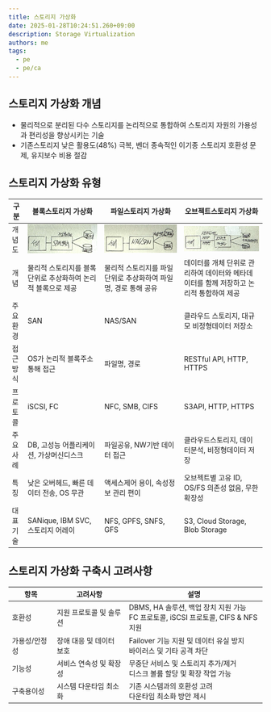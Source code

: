 ```yaml
---
title: 스토리지 가상화
date: 2025-01-28T10:24:51.260+09:00
description: Storage Virtualization
authors: me
tags:
  - pe
  - pe/ca
---
```


## 스토리지 가상화 개념

- 물리적으로 분리된 다수 스토리지를 논리적으로 통합하여 스토리지 자원의 가용성과 편리성을 향상시키는 기술
- 기존스토리지 낮은 활용도(48%) 극복, 벤더 종속적인 이기종 스토리지 호환성 문제, 유지보수 비용 절감

## 스토리지 가상화 유형

| 구분 | 블록스토리지 가상화 | 파일스토리지 가상화 | 오브젝트스토리지 가상화 |
| --- | --- | --- | --- |
| 개념도 | ![block-storage](./assets/block-storage-virtualization.jpg) | ![file-storage](./assets/file-storage-virtualization.jpg) | ![object-storage](./assets/object-storage-virtualization.jpg) |
| 개념 | 물리적 스토리지를 블록 단위로 추상화하여 논리적 블록으로 제공 | 물리적 스토리지를 파일단위로 추상화하여 파일명, 경로 통해 공유 | 데이터를 개체 단위로 관리하여 데이터와 메타데이터를 함께 저장하고 논리적 통합하여 제공 |
| 주요환경 | SAN | NAS/SAN | 클라우드 스토리지, 대규모 비정형데이터 저장소 |
| 접근방식 | OS가 논리적 블록주소 통해 접근 | 파일명, 경로 | RESTful API, HTTP, HTTPS |
| 프로토콜 | iSCSI, FC | NFC, SMB, CIFS | S3API, HTTP, HTTPS |
| 주요사례 | DB, 고성능 어플리케이션, 가상머신디스크 | 파일공유, NW기반 데이터 접근 | 클라우드스토리지, 데이터분석, 비정형데이터 저장 |
| 특징 | 낮은 오버헤드, 빠른 데이터 전송, OS 무관 | 액세스제어 용이, 속성정보 관리 편이 | 오브젝트별 고유 ID, OS/FS 의존성 없음, 무한 확장성 |
| 대표기술 | SANique, IBM SVC, 스토리지 어레이 | NFS, GPFS, SNFS, GFS | S3, Cloud Storage, Blob Storage |

## 스토리지 가상화 구축시 고려사항

| 항목 | 고려사항 | 설명 |
|---|---|---|
| 호환성 | 지원 프로토콜 및 솔루션 | DBMS, HA 솔루션, 백업 장치 지원 가능<br/>FC 프로토콜, iSCSI 프로토콜, CIFS & NFS 지원 |
| 가용성/안정성 | 장애 대응 및 데이터 보호 | Failover 기능 지원 및 데이터 유실 방지<br/>바이러스 및 기타 공격 차단 |
| 기능성 | 서비스 연속성 및 확장성 | 무중단 서비스 및 스토리지 추가/제거<br/>디스크 볼륨 할당 및 확장 작업 가능 |
| 구축용이성 | 시스템 다운타임 최소화 | 기존 시스템과의 호환성 고려<br/>다운타임 최소화 방안 제시 |

